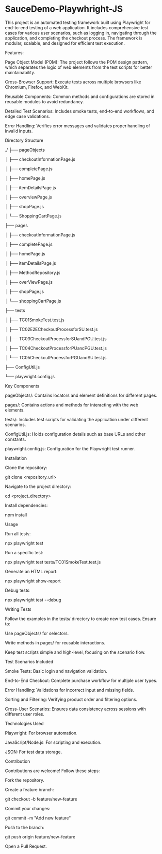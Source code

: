 # SauceDemo-Playwhright-JS
This project is an automated testing framework built using Playwright for end-to-end testing of a web application. It includes comprehensive test cases for various user scenarios, such as logging in, navigating through the application, and completing the checkout process. The framework is modular, scalable, and designed for efficient test execution.

Features:

Page Object Model (POM): The project follows the POM design pattern, which separates the logic of web elements from the test scripts for better maintainability.

Cross-Browser Support: Execute tests across multiple browsers like Chromium, Firefox, and WebKit.

Reusable Components: Common methods and configurations are stored in reusable modules to avoid redundancy.

Detailed Test Scenarios: Includes smoke tests, end-to-end workflows, and edge case validations.

Error Handling: Verifies error messages and validates proper handling of invalid inputs.

Directory Structure

./
├── pageObjects

│   ├── checkoutInformationPage.js

│   ├── completePage.js

│   ├── homePage.js

│   ├── itemDetailsPage.js

│   ├── overviewPage.js

│   ├── shopPage.js

│   └── ShoppingCartPage.js

├── pages

│   ├── checkoutInformationPage.js

│   ├── completePage.js

│   ├── homePage.js

│   ├── itemDetailsPage.js

│   ├── MethodRepository.js

│   ├── overViewPage.js

│   ├── shopPage.js

│   └── shoppingCartPage.js

├── tests

│   ├── TC01SmokeTest.test.js

│   ├── TC02E2ECheckoutProcessforSU.test.js

│   ├── TC03CheckoutProcessforSUandPGU.test.js

│   ├── TC04CheckoutProcessforPUandPGU.test.js

│   └── TC05CheckoutProcessforPGUandSU.test.js

├── ConfigUtil.js

└── playwright.config.js

Key Components

pageObjects/: Contains locators and element definitions for different pages.

pages/: Contains actions and methods for interacting with the web elements.

tests/: Includes test scripts for validating the application under different scenarios.

ConfigUtil.js: Holds configuration details such as base URLs and other constants.

playwright.config.js: Configuration for the Playwright test runner.

Installation

Clone the repository:

git clone <repository_url>

Navigate to the project directory:

cd <project_directory>

Install dependencies:

npm install

Usage

Run all tests:

npx playwright test

Run a specific test:

npx playwright test tests/TC01SmokeTest.test.js

Generate an HTML report:

npx playwright show-report

Debug tests:

npx playwright test --debug

Writing Tests

Follow the examples in the tests/ directory to create new test cases. Ensure to:

Use pageObjects/ for selectors.

Write methods in pages/ for reusable interactions.

Keep test scripts simple and high-level, focusing on the scenario flow.

Test Scenarios Included

Smoke Tests: Basic login and navigation validation.

End-to-End Checkout: Complete purchase workflow for multiple user types.

Error Handling: Validations for incorrect input and missing fields.

Sorting and Filtering: Verifying product order and filtering options.

Cross-User Scenarios: Ensures data consistency across sessions with different user roles.

Technologies Used

Playwright: For browser automation.

JavaScript/Node.js: For scripting and execution.

JSON: For test data storage.

Contribution

Contributions are welcome! Follow these steps:

Fork the repository.

Create a feature branch:

git checkout -b feature/new-feature

Commit your changes:

git commit -m "Add new feature"

Push to the branch:

git push origin feature/new-feature

Open a Pull Request.
